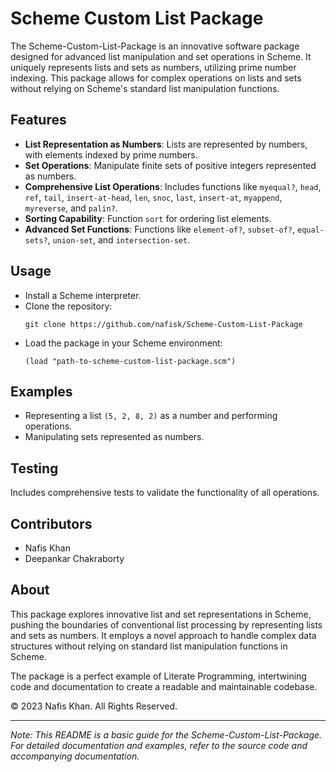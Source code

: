 <!-- 
[Shared Google Document](https://docs.google.com/document/d/19h2Z1moOObMAWEGFSmHPZzvxmRgOOb_M6cIg8BmYzPU/edit?usp=sharing)
<br />
[Proofs Document](https://docs.google.com/document/d/1lrjlgidH_ZaTF97SX-55sWJw0NCZB9y4pVJWF5rTglg/edit?usp=sharing)
<br />
[Nafis's Hand Notes](https://drive.google.com/file/d/1VzWXACGPSuJKUavgdihDE_2O1HJlvjbw/view?usp=sharing)
<br/>
[Iterative Proof](https://drive.google.com/file/d/1jh60dOvVJRmbsl99a6O3IAPBf7RvlIe-/view?usp=sharing)

-->

# Scheme Custom List Package

The Scheme-Custom-List-Package is an innovative software package designed for advanced list manipulation and set operations in Scheme. It uniquely represents lists and sets as numbers, utilizing prime number indexing. This package allows for complex operations on lists and sets without relying on Scheme's standard list manipulation functions.

## Features
- **List Representation as Numbers**: Lists are represented by numbers, with elements indexed by prime numbers.
- **Set Operations**: Manipulate finite sets of positive integers represented as numbers.
- **Comprehensive List Operations**: Includes functions like `myequal?`, `head`, `ref`, `tail`, `insert-at-head`, `len`, `snoc`, `last`, `insert-at`, `myappend`, `myreverse`, and `palin?`.
- **Sorting Capability**: Function `sort` for ordering list elements.
- **Advanced Set Functions**: Functions like `element-of?`, `subset-of?`, `equal-sets?`, `union-set`, and `intersection-set`.

## Usage
- Install a Scheme interpreter.
- Clone the repository:
  ```
  git clone https://github.com/nafisk/Scheme-Custom-List-Package
  ```
- Load the package in your Scheme environment:
  ```
  (load "path-to-scheme-custom-list-package.scm")
  ```

## Examples
- Representing a list `(5, 2, 8, 2)` as a number and performing operations.
- Manipulating sets represented as numbers.

## Testing
Includes comprehensive tests to validate the functionality of all operations.

## Contributors
- Nafis Khan
- Deepankar Chakraborty

## About
This package explores innovative list and set representations in Scheme, pushing the boundaries of conventional list processing by representing lists and sets as numbers. It employs a novel approach to handle complex data structures without relying on standard list manipulation functions in Scheme.

The package is a perfect example of Literate Programming, intertwining code and documentation to create a readable and maintainable codebase.

© 2023 Nafis Khan. All Rights Reserved.

---

*Note: This README is a basic guide for the Scheme-Custom-List-Package. For detailed documentation and examples, refer to the source code and accompanying documentation.*
